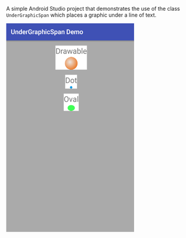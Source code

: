 A simple Android Studio project that demonstrates the use of the class `UnderGraphicSpan` which places a graphic under a line of text.

![alt text](/UnderGraphicSpanDemo.png "UnderGraphicSpanDemo")